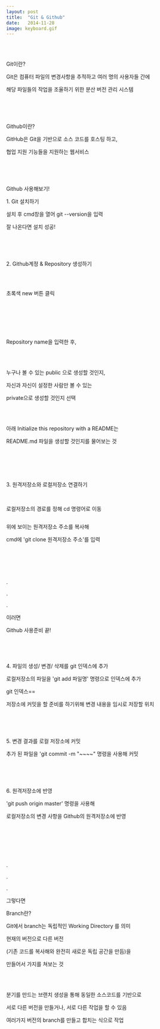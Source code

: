 ```yaml
---
layout: post
title:  "Git & Github"
date:   2014-11-28
image: keyboard.gif
---
```

<br><br>
<p class="intro">Git이란?<p>
<p class="gittext">Git은 컴퓨터 파일의 변경사항을 추적하고 여러 명의 사용자들 간에</p>
<p class="gittext">해당 파일들의 작업을 조율하기 위한 분산 버전 관리 시스템</p>
<br><br><br>
<p class="intro">Github이란?<p>
<p class="gittext">GitHub은 Git을 기반으로 소스 코드를 호스팅 하고,</p>
<p class="gittext">협업 지원 기능들을 지원하는 웹서비스</p>
<br><br><br>
<p class="intro">Github 사용해보기!<p>
<p class="list"><p class="listtitle">1. Git 설치하기</p></p> 
<p> </p>    
<p class="gittext">설치 후 cmd창을 열어 git --version을 입력</p>
<p class="gittext">잘 나온다면 설치 성공!</p>
<br><br><br>        
<p class="list"><p class="listtitle">2. Github계정 & Repository 생성하기</p></p>
<p> </p>
<br>
<p class="picture"><img src="/assets/img/repository.JPG" alt=""><p>
<p class="gittext">초록색 new 버튼 클릭</p>
<br><br><br><br>
<p class="picture"><img src="/assets/img/create.JPG" alt=""></p>
<p class="gittext">Repository name을 입력한 후,</p>
<br><br>
<p class="gittext">누구나 볼 수 있는 public 으로 생성할 것인지,</p>
<p class="gittext">자신과 자신이 설정한 사람만 볼 수 있는</p>
<p class="gittext">private으로 생성할 것인지 선택</p>
<br><br>
<p class="gittext">아래 Initialize this repository with a README는</p>
<p class="gittext">README.md 파일을 생성할 것인지를 물어보는 것</p>
<br><br><br><br>
<p class="list"><p class="listtitle">3. 원격저장소와 로컬저장소 연결하기</p></p>
<p> </p>
<br>
<p class="gittext">로컬저장소의 경로를 정해 cd 명령어로 이동</p>
<p class="picture"><img src="/assets/img/clone.JPG" alt=""></p>
<p class="gittext">위에 보이는 원격저장소 주소를 복사해</p>
<p class="gittext">cmd에 'git clone 원격저장소 주소'를 입력</p>  
<br><br><br><br>
<div class="gittext">   
    <p class="rmx">.</p>
    <p class="rmx">.</p>
    <p class="rmx">.</p>
    <p>이러면</p>
</div>
<p> </p>
<p class="rmx">Github 사용준비 끝!<p>
<br><br>
<p class="picture"><img src="/assets/img/github.png" alt=""></p>    
<p class="list"><p class="listtitle">4. 파일의 생성/ 변경/ 삭제를 git 인덱스에 추가</p></p>
<p class="gittext">로컬저장소의 파일을 'git add 파일명' 명령으로 인덱스에 추가</p>
<p class="gittext">git 인덱스==</p>
<p class="gittext">저장소에 커밋을 할 준비를 하기위해 변경 내용을 임시로 저장할 위치</p>
<br><br><br>
<p class="list"><p class="listtitle">5. 변경 결과를 로컬 저장소에 커밋</p></p>
<p class="gittext">추가 된 파일을 'git commit -m "~~~~" 명령을 사용해 커밋</p>
<br><br><br>
<p class="list"><p class="listtitle">6. 원격저장소에 반영</p></p>
<p class="gittext">'git push origin master' 명령을 사용해</p>
<p class="gittext">로컬저장소의 변경 사항을 Github의 원격저장소에 반영</p>
<br><br><br><br><br>
<p class="rmx">.</p>
<p class="rmx">.</p>
<p class="rmx">.</p>
<p class="gittext">그렇다면</p>
<p class="rmx"><p class="branch">Branch란?<p></p>
<p class="gittext">Git에서 branch는 독립적인 Working Directory 를 의미</p>
<p class="gittext">현재의 버전으로 다른 버전</p>
<p class="gittext">(기존 코드를 복사해와 완전히 새로운 독립 공간을 만듬)을</p>
<p class="gittext">만들어서 가지를 쳐보는 것</p>
<br><br>
<p class="gittext">분기를 만드는 브랜치 생성을 통해 동일한 소스코드를 기반으로</p>
<p class="gittext">서로 다른 버전을 만들거나, 서로 다른 작업을 할 수 있음</p>
<p class="gittext">여러가지 버전의 branch를 만들고 합치는 식으로 작업</p>
<br><br><br><br><br>
